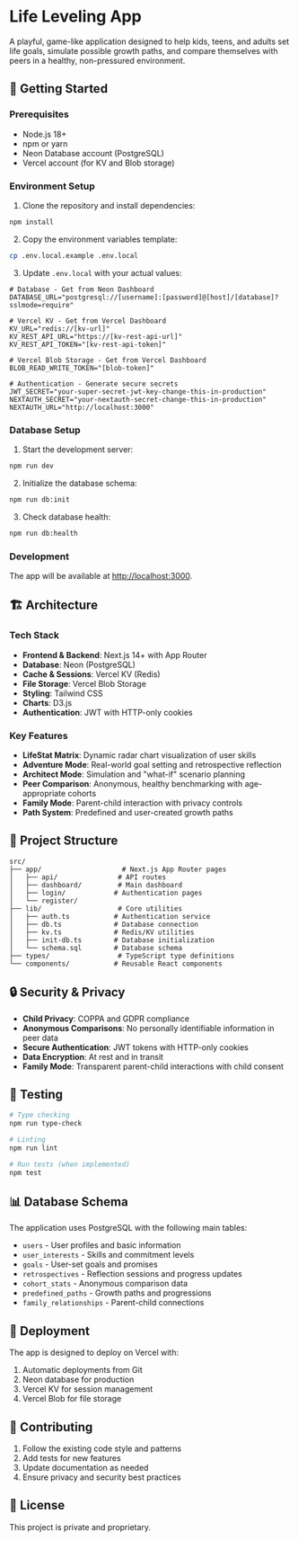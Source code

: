 # Life Leveling App

A playful, game-like application designed to help kids, teens, and adults set life goals, simulate possible growth paths, and compare themselves with peers in a healthy, non-pressured environment.

## 🚀 Getting Started

### Prerequisites

- Node.js 18+
- npm or yarn
- Neon Database account (PostgreSQL)
- Vercel account (for KV and Blob storage)

### Environment Setup

1. Clone the repository and install dependencies:

```bash
npm install
```

2. Copy the environment variables template:

```bash
cp .env.local.example .env.local
```

3. Update `.env.local` with your actual values:

```env
# Database - Get from Neon Dashboard
DATABASE_URL="postgresql://[username]:[password]@[host]/[database]?sslmode=require"

# Vercel KV - Get from Vercel Dashboard
KV_URL="redis://[kv-url]"
KV_REST_API_URL="https://[kv-rest-api-url]"
KV_REST_API_TOKEN="[kv-rest-api-token]"

# Vercel Blob Storage - Get from Vercel Dashboard
BLOB_READ_WRITE_TOKEN="[blob-token]"

# Authentication - Generate secure secrets
JWT_SECRET="your-super-secret-jwt-key-change-this-in-production"
NEXTAUTH_SECRET="your-nextauth-secret-change-this-in-production"
NEXTAUTH_URL="http://localhost:3000"
```

### Database Setup

1. Start the development server:

```bash
npm run dev
```

2. Initialize the database schema:

```bash
npm run db:init
```

3. Check database health:

```bash
npm run db:health
```

### Development

The app will be available at [http://localhost:3000](http://localhost:3000).

## 🏗️ Architecture

### Tech Stack

- **Frontend & Backend**: Next.js 14+ with App Router
- **Database**: Neon (PostgreSQL)
- **Cache & Sessions**: Vercel KV (Redis)
- **File Storage**: Vercel Blob Storage
- **Styling**: Tailwind CSS
- **Charts**: D3.js
- **Authentication**: JWT with HTTP-only cookies

### Key Features

- **LifeStat Matrix**: Dynamic radar chart visualization of user skills
- **Adventure Mode**: Real-world goal setting and retrospective reflection
- **Architect Mode**: Simulation and "what-if" scenario planning
- **Peer Comparison**: Anonymous, healthy benchmarking with age-appropriate cohorts
- **Family Mode**: Parent-child interaction with privacy controls
- **Path System**: Predefined and user-created growth paths

## 📁 Project Structure

```
src/
├── app/                    # Next.js App Router pages
│   ├── api/               # API routes
│   ├── dashboard/         # Main dashboard
│   ├── login/            # Authentication pages
│   └── register/
├── lib/                   # Core utilities
│   ├── auth.ts           # Authentication service
│   ├── db.ts             # Database connection
│   ├── kv.ts             # Redis/KV utilities
│   ├── init-db.ts        # Database initialization
│   └── schema.sql        # Database schema
├── types/                 # TypeScript type definitions
└── components/           # Reusable React components
```

## 🔒 Security & Privacy

- **Child Privacy**: COPPA and GDPR compliance
- **Anonymous Comparisons**: No personally identifiable information in peer data
- **Secure Authentication**: JWT tokens with HTTP-only cookies
- **Data Encryption**: At rest and in transit
- **Family Mode**: Transparent parent-child interactions with child consent

## 🧪 Testing

```bash
# Type checking
npm run type-check

# Linting
npm run lint

# Run tests (when implemented)
npm test
```

## 📊 Database Schema

The application uses PostgreSQL with the following main tables:

- `users` - User profiles and basic information
- `user_interests` - Skills and commitment levels
- `goals` - User-set goals and promises
- `retrospectives` - Reflection sessions and progress updates
- `cohort_stats` - Anonymous comparison data
- `predefined_paths` - Growth paths and progressions
- `family_relationships` - Parent-child connections

## 🚀 Deployment

The app is designed to deploy on Vercel with:

1. Automatic deployments from Git
2. Neon database for production
3. Vercel KV for session management
4. Vercel Blob for file storage

## 🤝 Contributing

1. Follow the existing code style and patterns
2. Add tests for new features
3. Update documentation as needed
4. Ensure privacy and security best practices

## 📝 License

This project is private and proprietary.
